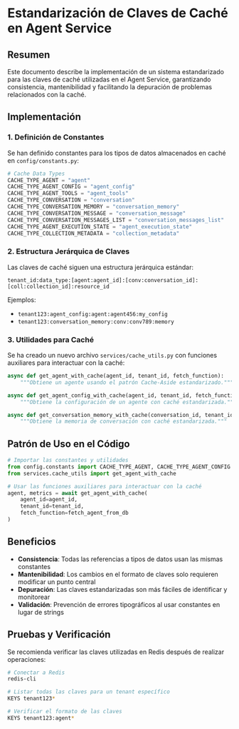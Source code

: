 # Estandarización de Claves de Caché en Agent Service

## Resumen

Este documento describe la implementación de un sistema estandarizado para las claves de caché utilizadas en el Agent Service, garantizando consistencia, mantenibilidad y facilitando la depuración de problemas relacionados con la caché.

## Implementación

### 1. Definición de Constantes

Se han definido constantes para los tipos de datos almacenados en caché en `config/constants.py`:

```python
# Cache Data Types
CACHE_TYPE_AGENT = "agent"
CACHE_TYPE_AGENT_CONFIG = "agent_config"
CACHE_TYPE_AGENT_TOOLS = "agent_tools"
CACHE_TYPE_CONVERSATION = "conversation"
CACHE_TYPE_CONVERSATION_MEMORY = "conversation_memory"
CACHE_TYPE_CONVERSATION_MESSAGE = "conversation_message"
CACHE_TYPE_CONVERSATION_MESSAGES_LIST = "conversation_messages_list"
CACHE_TYPE_AGENT_EXECUTION_STATE = "agent_execution_state"
CACHE_TYPE_COLLECTION_METADATA = "collection_metadata"
```

### 2. Estructura Jerárquica de Claves

Las claves de caché siguen una estructura jerárquica estándar:

```
tenant_id:data_type:[agent:agent_id]:[conv:conversation_id]:[coll:collection_id]:resource_id
```

Ejemplos:
- `tenant123:agent_config:agent:agent456:my_config`
- `tenant123:conversation_memory:conv:conv789:memory`

### 3. Utilidades para Caché

Se ha creado un nuevo archivo `services/cache_utils.py` con funciones auxiliares para interactuar con la caché:

```python
async def get_agent_with_cache(agent_id, tenant_id, fetch_function):
    """Obtiene un agente usando el patrón Cache-Aside estandarizado."""

async def get_agent_config_with_cache(agent_id, tenant_id, fetch_function):
    """Obtiene la configuración de un agente con caché estandarizada."""

async def get_conversation_memory_with_cache(conversation_id, tenant_id, agent_id, fetch_function, generate_function):
    """Obtiene la memoria de conversación con caché estandarizada."""
```

## Patrón de Uso en el Código

```python
# Importar las constantes y utilidades
from config.constants import CACHE_TYPE_AGENT, CACHE_TYPE_AGENT_CONFIG
from services.cache_utils import get_agent_with_cache

# Usar las funciones auxiliares para interactuar con la caché
agent, metrics = await get_agent_with_cache(
    agent_id=agent_id,
    tenant_id=tenant_id,
    fetch_function=fetch_agent_from_db
)
```

## Beneficios

- **Consistencia**: Todas las referencias a tipos de datos usan las mismas constantes
- **Mantenibilidad**: Los cambios en el formato de claves solo requieren modificar un punto central 
- **Depuración**: Las claves estandarizadas son más fáciles de identificar y monitorear
- **Validación**: Prevención de errores tipográficos al usar constantes en lugar de strings

## Pruebas y Verificación

Se recomienda verificar las claves utilizadas en Redis después de realizar operaciones:

```bash
# Conectar a Redis
redis-cli

# Listar todas las claves para un tenant específico
KEYS tenant123*

# Verificar el formato de las claves
KEYS tenant123:agent*
```

